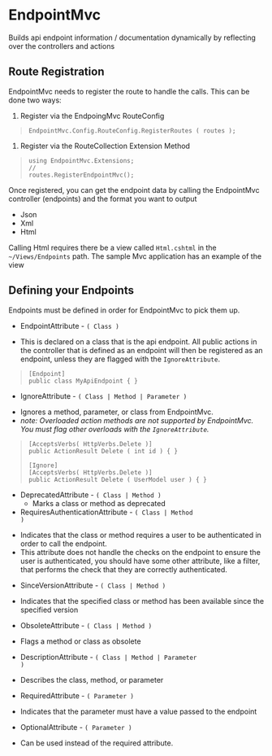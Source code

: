 EndpointMvc
===========

Builds api endpoint information / documentation dynamically by reflecting over the controllers and actions

Route Registration
----------
EndpointMvc needs to register the route to handle the calls. This can be done two ways: 

1. Register via the EndpoingMvc RouteConfig
>     EndpointMvc.Config.RouteConfig.RegisterRoutes ( routes );

1. Register via the RouteCollection Extension Method
>     using EndpointMvc.Extensions;
>     //												
>     routes.RegisterEndpointMvc();

Once registered, you can get the endpoint data by calling the EndpointMvc controller (endpoints) and the format you 
want to output

* Json
* Xml
* Html 

Calling Html requires there be a view called <code>Html.cshtml</code> in the <code>~/Views/Endpoints</code> path. The sample Mvc application 
has an example of the view

Defining your Endpoints
---------
Endpoints must be defined in order for EndpointMvc to pick them up. 

* EndpointAttribute - <code>( Class )</code>
 - This is declared on a class that is the api endpoint. All public actions in the controller that is defined as an endpoint
will then be registered as an endpoint, unless they are flagged with the <code>IgnoreAttribute</code>.
 >     [Endpoint]
 >     public class MyApiEndpoint { }
* IgnoreAttribute - <code>( Class | Method | Parameter )</code>
 - Ignores a method, parameter, or class from EndpointMvc. 
 - *note: Overloaded action methods are not supported by EndpointMvc. You must flag other overloads with the <code>IgnoreAttribute</code>.*

 >     [AcceptsVerbs( HttpVerbs.Delete )]
 >     public ActionResult Delete ( int id ) { }
 >     
 >     [Ignore]
 >     [AcceptsVerbs( HttpVerbs.Delete )]
 >     public ActionResult Delete ( UserModel user ) { }
* DeprecatedAttribute - <code>( Class | Method )</code>
	- Marks a class or method as deprecated
* RequiresAuthenticationAttribute - <code>( Class | Method )</code>
 - Indicates that the class or method requires a user to be authenticated in order to call the endpoint. 
 - This attribute does not handle the checks on the endpoint to ensure the user is authenticated, you should have 
 some other attribute, like a filter, that performs the check that they are correctly authenticated.
* SinceVersionAttribute - <code>( Class | Method )</code>
 - Indicates that the specified class or method has been available since the specified version
* ObsoleteAttribute - <code>( Class | Method )</code>
 - Flags a method or class as obsolete
* DescriptionAttribute - <code>( Class | Method | Parameter )</code>
 - Describes the class, method, or parameter
* RequiredAttribute - <code>( Parameter )</code>
 - Indicates that the parameter must have a value passed to the endpoint
* OptionalAttribute - <code>( Parameter )</code>
 - Can be used instead of the required attribute. 